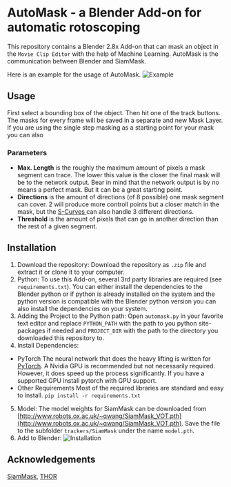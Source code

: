 # AutoMask - a Blender Add-on for automatic rotoscoping
This repository contains a Blender 2.8x Add-on that can mask an object in the `Movie Clip Editor` with the help of Machine Learning.
AutoMask is the communication between Blender and SiamMask.

Here is an example for the usage of AutoMask.
![Example](https://github.com/lukas-blecher/AutoMask/blob/master/figures/showcase.gif?raw=true)

## Usage
First select a bounding box of the object. Then hit one of the track buttons. 
The masks for every frame will be saved in a separate and new Mask Layer. If you are using the single step masking as a starting point for your mask you can also 
### Parameters
* **Max. Length** is the roughly the maximum amount of pixels a mask segment can trace. The lower this value is the closer the final mask will be to the network output. Bear in mind that the network output is by no means a perfect mask. But it can be a great starting point. 
* **Directions** is the amount of directions (of 8 possible) one mask segment can cover. 2 will produce more controll points but a closer match in the mask, but the [S-Curves ](https://docs.blender.org/manual/en/latest/movie_clip/masking/scurve.html) can also handle 3 different directions.
* **Threshold** is the amount of pixels that can go in another direction than the rest of a given segment.


## Installation
1. Download the repository:
Download the repository as `.zip` file and extract it or clone it to your computer.
2. Python:
To use this Add-on, several 3rd party libraries are required (see `requirements.txt`). You can either install the dependencies to
the Blender python or if python is already installed on the system and the python version is compatible with the Blender python version you can also install the dependencies on your system.
3. Adding the Project to the Python path:
Open `automask.py` in your favorite text editor and replace `PYTHON_PATH` with the path to you python site-packages if needed and `PROJECT_DIR` with the path to the directory you downloaded this repository to.
4. Install Dependencies:
* PyTorch 
The neural network that does the heavy lifting is written for [PyTorch](https://pytorch.org/).
A Nvidia GPU is recommended but not necessarily required. However, it does speed up the process significantly. If you have a supported GPU install pytorch with GPU support.
* Other Requirements
Most of the required libraries are standard and easy to install. 
```pip install -r requirements.txt```
5. Model:
The model weights for SiamMask can be downloaded from [http://www.robots.ox.ac.uk/~qwang/SiamMask_VOT.pth](http://www.robots.ox.ac.uk/~qwang/SiamMask_VOT.pth). Save the file to the subfolder `trackers/SiamMask` under the name `model.pth`. 
6. Add to Blender:
![Installation](https://github.com/lukas-blecher/AutoMask/blob/master/figures/install.gif?raw=true)
## Acknowledgements
[SiamMask](https://github.com/foolwood/SiamMask), [THOR](https://github.com/xl-sr/THOR)
